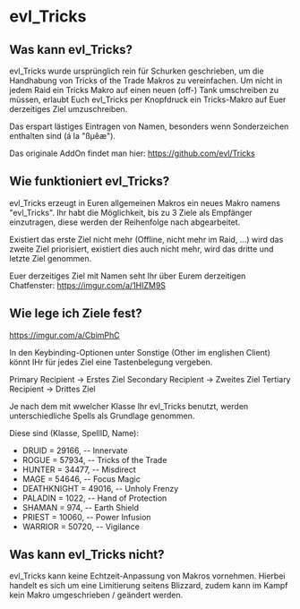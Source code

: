 # evl_Tricks
## Was kann evl_Tricks?

evl_Tricks wurde ursprünglich rein für Schurken geschrieben, um die Handhabung von Tricks of the Trade Makros zu vereinfachen.
Um nicht in jedem Raid ein Tricks Makro auf einen neuen (off-) Tank umschreiben zu müssen, erlaubt Euch evl_Tricks per Knopfdruck ein Tricks-Makro auf Euer derzeitiges Ziel umzuschreiben.

Das erspart lästiges Eintragen von Namen, besonders wenn Sonderzeichen enthalten sind (á la "ßµêæ").

Das originale AddOn findet man hier: https://github.com/evl/Tricks

## Wie funktioniert evl_Tricks?

evl_Tricks erzeugt in Euren allgemeinen Makros ein neues Makro namens "evl_Tricks".
Ihr habt die Möglichkeit, bis zu 3 Ziele als Empfänger einzutragen, diese werden der Reihenfolge nach abgearbeitet.

Existiert das erste Ziel nicht mehr (Offline, nicht mehr im Raid, ...) wird das zweite Ziel priorisiert, existiert dies auch nicht mehr, wird das dritte und letzte Ziel genommen.

Euer derzeitiges Ziel mit Namen seht Ihr über Eurem derzeitigen Chatfenster: https://imgur.com/a/1HIZM9S

## Wie lege ich Ziele fest?
https://imgur.com/a/CbimPhC

In den Keybinding-Optionen unter Sonstige (Other im englishen Client) könnt IHr für jedes Ziel eine Tastenbelegung vergeben.

Primary Recipient   -> Erstes Ziel
Secondary Recipient -> Zweites Ziel
Tertiary Recipient  -> Drittes Ziel

Je nach dem mit wwelcher Klasse Ihr evl_Tricks benutzt, werden unterschiedliche Spells als Grundlage genommen.

Diese sind (Klasse, SpellID, Name):

- DRUID       = 29166, -- Innervate 
- ROGUE		    = 57934, -- Tricks of the Trade
- HUNTER 		  = 34477, -- Misdirect
- MAGE 		    = 54646, -- Focus Magic
- DEATHKNIGHT = 49016, -- Unholy Frenzy
- PALADIN		  =  1022, -- Hand of Protection
- SHAMAN		  =   974, -- Earth Shield
- PRIEST		  = 10060, -- Power Infusion
- WARRIOR		  = 50720, -- Vigilance

## Was kann evl_Tricks nicht?
evl_Tricks kann keine Echtzeit-Anpassung von Makros vornehmen.
Hierbei handelt es sich um eine Limitierung seitens Blizzard, zudem kann im Kampf kein Makro umgeschrieben / geändert werden.
